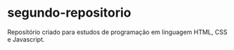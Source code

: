 # segundo-repositorio
Repositório criado para estudos de programação em linguagem HTML, CSS e Javascript.
